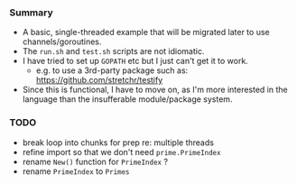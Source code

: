 
### Summary

* A basic, single-threaded example that will be migrated later to use channels/goroutines.
* The `run.sh` and `test.sh` scripts are not idiomatic.
* I have tried to set up `GOPATH` etc but I just can't get it to work.
    - e.g. to use a 3rd-party package such as: https://github.com/stretchr/testify
* Since this is functional, I have to move on, as I'm more interested in
  the language than the insufferable module/package system.

### TODO

* break loop into chunks for prep re: multiple threads 
* refine import so that we don't need `prime.PrimeIndex`
* rename `New()` function for `PrimeIndex` ?
* rename `PrimeIndex` to `Primes`
